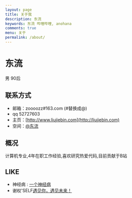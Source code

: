 ```yaml
---
layout: page
title: 关于我
description: 东流
keywords: 东流 哔哩哔哩, anohana
comments: true
menu: 关于
permalink: /about/
---
```


东流
===
男 90后

## 联系方式

- 邮箱：zoooozz#163.com (#替换成@)
- qq   52727603
- 主页：[http://www.liujiebin.com](http://liujiebin.com)
- 空间：[@东流](http://space.bilibili.com/8746433/#!/)

## 概况

计算机专业,4年在职工作经验,喜欢研究热爱代码,目前贡献于B站


## LIKE

* 神经病 :  [一个神经病](http://www.xiangfeifei.com/)
* 谢权'SELF[遇见你，遇见未来！](https://xiequan.info)



